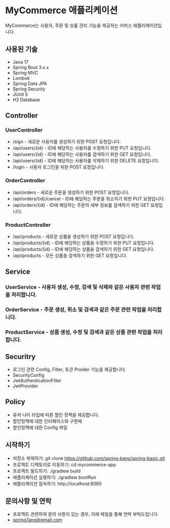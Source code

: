 # MyCommerce 애플리케이션
MyCommerce는 사용자, 주문 및 상품 관리 기능을 제공하는 커머스 애플리케이션입니다.

## 사용된 기술
- Java 17
- Spring Boot 3.x.x
- Spring MVC
- Lombok
- Spring Data JPA
- Spring Security
- JUnit 5
- H2 Database

## Controller
### UserController
- /sign - 새로운 사용자를 생성하기 위한 POST 요청입니다.
- /api/users/{id} - ID에 해당하는 사용자를 수정하기 위한 PUT 요청입니다.
- /api/users/{id} - ID에 해당하는 사용자를 검색하기 위한 GET 요청입니다.
- /api/users/{id} - ID에 해당하는 사용자를 삭제하기 위한 DELETE 요청입니다.
- /login - 사용자 로그인을 위한 POST 요청입니다.
### OrderController
- /api/orders - 새로운 주문을 생성하기 위한 POST 요청입니다.
- /api/orders/{id}/cancel - ID에 해당하는 주문을 취소하기 위한 PUT 요청입니다.
- /api/orders/{id} - ID에 해당하는 주문의 세부 정보를 검색하기 위한 GET 요청입니다.
### ProductController
- /api/products - 새로운 상품을 생성하기 위한 POST 요청입니다.
- /api/products/{id} - ID에 해당하는 상품을 수정하기 위한 PUT 요청입니다.
- /api/products/{id} - ID에 해당하는 상품을 검색하기 위한 GET 요청입니다.
- /api/products - 모든 상품을 검색하기 위한 GET 요청입니다.
## Service
### UserService - 사용자 생성, 수정, 검색 및 삭제와 같은 사용자 관련 작업을 처리합니다.
### OrderService - 주문 생성, 취소 및 검색과 같은 주문 관련 작업을 처리합니다.
### ProductService - 상품 생성, 수정 및 검색과 같은 상품 관련 작업을 처리합니다.
## Securitry 
- 로그인 관련 Config, Filter, 토큰 Proider 기능을 제공합니다.
- SecurityConfig
- JwtAuthenticationFilter
- JwtProvider
## Policy
- 유저 나이 타입에 따른 할인 정책을 제공합니다.
- 할인정책에 대한 인터페이스와 구현체
- 할인정책에 대한 Config 파일
## 시작하기
- 저장소 복제하기: git clone https://github.com/spring-kang/spring-basic.git
- 프로젝트 디렉토리로 이동하기: cd mycommerce-app
- 프로젝트 빌드하기: ./gradlew build
- 애플리케이션 실행하기: ./gradlew bootRun
- 애플리케이션 접속하기: http://localhost:8080

## 문의사항 및 연락
- 프로젝트 관련하여 문의 사항이 있는 경우, 아래 메일을 통해 연락 부탁드립니다.
- spring7ang@gmail.com
